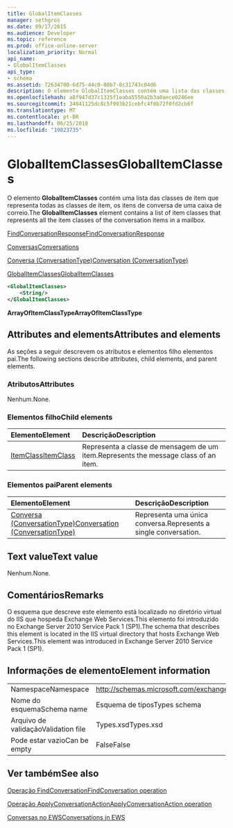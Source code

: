 ```yaml
---
title: GlobalItemClasses
manager: sethgros
ms.date: 09/17/2015
ms.audience: Developer
ms.topic: reference
ms.prod: office-online-server
localization_priority: Normal
api_name:
- GlobalItemClasses
api_type:
- schema
ms.assetid: 72634700-6d75-44c0-80b7-8c31743c04d6
description: O elemento GlobalItemClasses contém uma lista das classes de item que representa todas as classes de item, os itens de conversa de uma caixa de correio.
ms.openlocfilehash: a8f947d37c1335f1eaba5550a2b3a0aece0246ee
ms.sourcegitcommit: 34041125dc8c5f993b21cebfc4f8b72f0fd2cb6f
ms.translationtype: MT
ms.contentlocale: pt-BR
ms.lasthandoff: 06/25/2018
ms.locfileid: "19823735"
---
```

# <a name="globalitemclasses"></a><span data-ttu-id="6bd3b-103">GlobalItemClasses</span><span class="sxs-lookup"><span data-stu-id="6bd3b-103">GlobalItemClasses</span></span>

<span data-ttu-id="6bd3b-104">O elemento **GlobalItemClasses** contém uma lista das classes de item que representa todas as classes de item, os itens de conversa de uma caixa de correio.</span><span class="sxs-lookup"><span data-stu-id="6bd3b-104">The **GlobalItemClasses** element contains a list of item classes that represents all the item classes of the conversation items in a mailbox.</span></span> 
  
[<span data-ttu-id="6bd3b-105">FindConversationResponse</span><span class="sxs-lookup"><span data-stu-id="6bd3b-105">FindConversationResponse</span></span>](findconversationresponse.md)
  
[<span data-ttu-id="6bd3b-106">Conversas</span><span class="sxs-lookup"><span data-stu-id="6bd3b-106">Conversations</span></span>](conversations-ex15websvcsotherref.md)
  
[<span data-ttu-id="6bd3b-107">Conversa (ConversationType)</span><span class="sxs-lookup"><span data-stu-id="6bd3b-107">Conversation (ConversationType)</span></span>](conversation-conversationtype.md)
  
[<span data-ttu-id="6bd3b-108">GlobalItemClasses</span><span class="sxs-lookup"><span data-stu-id="6bd3b-108">GlobalItemClasses</span></span>](globalitemclasses.md)
  
```XML
<GlobalItemClasses>
    <String/>
</GlobalItemClasses>
```

 <span data-ttu-id="6bd3b-109">**ArrayOfItemClassType**</span><span class="sxs-lookup"><span data-stu-id="6bd3b-109">**ArrayOfItemClassType**</span></span>
## <a name="attributes-and-elements"></a><span data-ttu-id="6bd3b-110">Attributes and elements</span><span class="sxs-lookup"><span data-stu-id="6bd3b-110">Attributes and elements</span></span>

<span data-ttu-id="6bd3b-111">As seções a seguir descrevem os atributos e elementos filho elementos pai.</span><span class="sxs-lookup"><span data-stu-id="6bd3b-111">The following sections describe attributes, child elements, and parent elements.</span></span>
  
### <a name="attributes"></a><span data-ttu-id="6bd3b-112">Atributos</span><span class="sxs-lookup"><span data-stu-id="6bd3b-112">Attributes</span></span>

<span data-ttu-id="6bd3b-113">Nenhum.</span><span class="sxs-lookup"><span data-stu-id="6bd3b-113">None.</span></span>
  
### <a name="child-elements"></a><span data-ttu-id="6bd3b-114">Elementos filho</span><span class="sxs-lookup"><span data-stu-id="6bd3b-114">Child elements</span></span>

|<span data-ttu-id="6bd3b-115">**Elemento**</span><span class="sxs-lookup"><span data-stu-id="6bd3b-115">**Element**</span></span>|<span data-ttu-id="6bd3b-116">**Descrição**</span><span class="sxs-lookup"><span data-stu-id="6bd3b-116">**Description**</span></span>|
|:-----|:-----|
|[<span data-ttu-id="6bd3b-117">ItemClass</span><span class="sxs-lookup"><span data-stu-id="6bd3b-117">ItemClass</span></span>](itemclass.md) <br/> |<span data-ttu-id="6bd3b-118">Representa a classe de mensagem de um item.</span><span class="sxs-lookup"><span data-stu-id="6bd3b-118">Represents the message class of an item.</span></span>  <br/> |
   
### <a name="parent-elements"></a><span data-ttu-id="6bd3b-119">Elementos pai</span><span class="sxs-lookup"><span data-stu-id="6bd3b-119">Parent elements</span></span>

|<span data-ttu-id="6bd3b-120">**Elemento**</span><span class="sxs-lookup"><span data-stu-id="6bd3b-120">**Element**</span></span>|<span data-ttu-id="6bd3b-121">**Descrição**</span><span class="sxs-lookup"><span data-stu-id="6bd3b-121">**Description**</span></span>|
|:-----|:-----|
|[<span data-ttu-id="6bd3b-122">Conversa (ConversationType)</span><span class="sxs-lookup"><span data-stu-id="6bd3b-122">Conversation (ConversationType)</span></span>](conversation-conversationtype.md) <br/> |<span data-ttu-id="6bd3b-123">Representa uma única conversa.</span><span class="sxs-lookup"><span data-stu-id="6bd3b-123">Represents a single conversation.</span></span>  <br/> |
   
## <a name="text-value"></a><span data-ttu-id="6bd3b-124">Text value</span><span class="sxs-lookup"><span data-stu-id="6bd3b-124">Text value</span></span>

<span data-ttu-id="6bd3b-125">Nenhum.</span><span class="sxs-lookup"><span data-stu-id="6bd3b-125">None.</span></span>
  
## <a name="remarks"></a><span data-ttu-id="6bd3b-126">Comentários</span><span class="sxs-lookup"><span data-stu-id="6bd3b-126">Remarks</span></span>

<span data-ttu-id="6bd3b-127">O esquema que descreve este elemento está localizado no diretório virtual do IIS que hospeda Exchange Web Services.This elemento foi introduzido no Exchange Server 2010 Service Pack 1 (SP1).</span><span class="sxs-lookup"><span data-stu-id="6bd3b-127">The schema that describes this element is located in the IIS virtual directory that hosts Exchange Web Services.This element was introduced in Exchange Server 2010 Service Pack 1 (SP1).</span></span>
  
## <a name="element-information"></a><span data-ttu-id="6bd3b-128">Informações de elemento</span><span class="sxs-lookup"><span data-stu-id="6bd3b-128">Element information</span></span>

|||
|:-----|:-----|
|<span data-ttu-id="6bd3b-129">Namespace</span><span class="sxs-lookup"><span data-stu-id="6bd3b-129">Namespace</span></span>  <br/> |http://schemas.microsoft.com/exchange/services/2006/types  <br/> |
|<span data-ttu-id="6bd3b-130">Nome do esquema</span><span class="sxs-lookup"><span data-stu-id="6bd3b-130">Schema name</span></span>  <br/> |<span data-ttu-id="6bd3b-131">Esquema de tipos</span><span class="sxs-lookup"><span data-stu-id="6bd3b-131">Types schema</span></span>  <br/> |
|<span data-ttu-id="6bd3b-132">Arquivo de validação</span><span class="sxs-lookup"><span data-stu-id="6bd3b-132">Validation file</span></span>  <br/> |<span data-ttu-id="6bd3b-133">Types.xsd</span><span class="sxs-lookup"><span data-stu-id="6bd3b-133">Types.xsd</span></span>  <br/> |
|<span data-ttu-id="6bd3b-134">Pode estar vazio</span><span class="sxs-lookup"><span data-stu-id="6bd3b-134">Can be empty</span></span>  <br/> |<span data-ttu-id="6bd3b-135">False</span><span class="sxs-lookup"><span data-stu-id="6bd3b-135">False</span></span>  <br/> |
   
## <a name="see-also"></a><span data-ttu-id="6bd3b-136">Ver também</span><span class="sxs-lookup"><span data-stu-id="6bd3b-136">See also</span></span>



[<span data-ttu-id="6bd3b-137">Operação FindConversation</span><span class="sxs-lookup"><span data-stu-id="6bd3b-137">FindConversation operation</span></span>](findconversation-operation.md)
  
[<span data-ttu-id="6bd3b-138">Operação ApplyConversationAction</span><span class="sxs-lookup"><span data-stu-id="6bd3b-138">ApplyConversationAction operation</span></span>](applyconversationaction-operation.md)


[<span data-ttu-id="6bd3b-139">Conversas no EWS</span><span class="sxs-lookup"><span data-stu-id="6bd3b-139">Conversations in EWS</span></span>](http://msdn.microsoft.com/library/91e64629-db6c-4c94-9dcb-d386232e8467%28Office.15%29.aspx)

